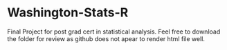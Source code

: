 # Washington-Stats-R
Final Project for post grad cert in statistical analysis. Feel free to download the folder for review as github does not apear to render html file well.
